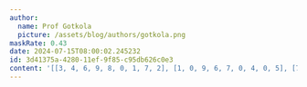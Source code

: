```yaml
---
author:
  name: Prof Gotkola
  picture: /assets/blog/authors/gotkola.png
maskRate: 0.43
date: 2024-07-15T08:00:02.245232
id: 3d41375a-4280-11ef-9f85-c95db626c0e3
content: '[[3, 4, 6, 9, 8, 0, 1, 7, 2], [1, 0, 9, 6, 7, 0, 4, 0, 5], [7, 0, 5, 0, 0, 3, 0, 9, 8], [8, 1, 4, 2, 0, 7, 0, 0, 9], [2, 0, 0, 4, 0, 0, 0, 0, 7], [0, 0, 7, 0, 0, 0, 0, 0, 0], [0, 7, 2, 0, 6, 4, 9, 8, 0], [0, 3, 1, 5, 2, 8, 0, 0, 0], [4, 0, 8, 7, 1, 9, 2, 5, 0]]'
---
```

